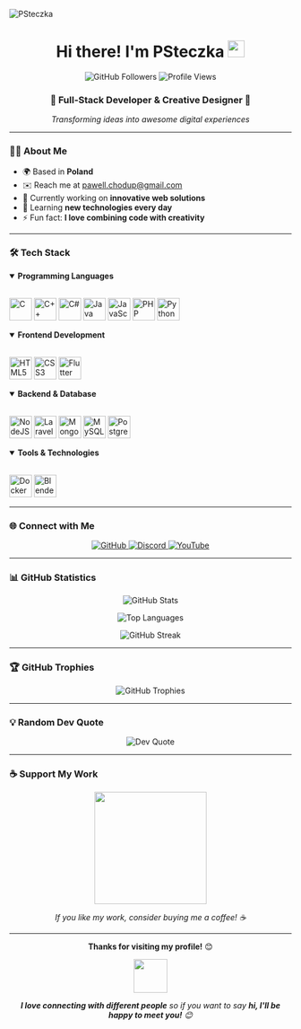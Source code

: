 ![PSteczka](https://user-images.githubusercontent.com/18350557/176309783-0785949b-9127-417c-8b55-ab5a4333674e.gif)

<h1 align="center">
  Hi there! I'm PSteczka 
  <img src="https://media.giphy.com/media/hvRJCLFzcasrR4ia7z/giphy.gif" width="30px"/>
</h1>

<div align="center">
  
  ![GitHub Followers](https://img.shields.io/github/followers/legolasek?logo=github&style=for-the-badge&color=0891b2&labelColor=1c1917)
  ![Profile Views](https://komarev.com/ghpvc/?username=legolasek&style=for-the-badge&color=0891b2)
  
</div>

<h3 align="center">🚀 Full-Stack Developer & Creative Designer 🎨</h3>

<p align="center">
  <em>Transforming ideas into awesome digital experiences</em>
</p>

---

### 👨‍💻 About Me

- 🌍 Based in **Poland**
- ✉️ Reach me at [pawell.chodup@gmail.com](mailto:pawell.chodup@gmail.com)
- 🔭 Currently working on **innovative web solutions**
- 🌱 Learning **new technologies every day**
- ⚡ Fun fact: **I love combining code with creativity**

---

### 🛠️ Tech Stack

<details open>
<summary><b>Programming Languages</b></summary>
<br>
<p align="left">
  <img src="https://raw.githubusercontent.com/danielcranney/readme-generator/main/public/icons/skills/c-colored.svg" width="40" height="40" alt="C" title="C"/>
  <img src="https://raw.githubusercontent.com/danielcranney/readme-generator/main/public/icons/skills/cplusplus-colored.svg" width="40" height="40" alt="C++" title="C++"/>
  <img src="https://raw.githubusercontent.com/danielcranney/readme-generator/main/public/icons/skills/csharp-colored.svg" width="40" height="40" alt="C#" title="C#"/>
  <img src="https://raw.githubusercontent.com/danielcranney/readme-generator/main/public/icons/skills/java-colored.svg" width="40" height="40" alt="Java" title="Java"/>
  <img src="https://raw.githubusercontent.com/danielcranney/readme-generator/main/public/icons/skills/javascript-colored.svg" width="40" height="40" alt="JavaScript" title="JavaScript"/>
  <img src="https://raw.githubusercontent.com/danielcranney/readme-generator/main/public/icons/skills/php-colored.svg" width="40" height="40" alt="PHP" title="PHP"/>
  <img src="https://raw.githubusercontent.com/danielcranney/readme-generator/main/public/icons/skills/python-colored.svg" width="40" height="40" alt="Python" title="Python"/>
</p>
</details>

<details open>
<summary><b>Frontend Development</b></summary>
<br>
<p align="left">
  <img src="https://raw.githubusercontent.com/danielcranney/readme-generator/main/public/icons/skills/html5-colored.svg" width="40" height="40" alt="HTML5" title="HTML5"/>
  <img src="https://raw.githubusercontent.com/danielcranney/readme-generator/main/public/icons/skills/css3-colored.svg" width="40" height="40" alt="CSS3" title="CSS3"/>
  <img src="https://raw.githubusercontent.com/danielcranney/readme-generator/main/public/icons/skills/flutter-colored.svg" width="40" height="40" alt="Flutter" title="Flutter"/>
</p>
</details>

<details open>
<summary><b>Backend & Database</b></summary>
<br>
<p align="left">
  <img src="https://raw.githubusercontent.com/danielcranney/readme-generator/main/public/icons/skills/nodejs-colored.svg" width="40" height="40" alt="NodeJS" title="NodeJS"/>
  <img src="https://raw.githubusercontent.com/danielcranney/readme-generator/main/public/icons/skills/laravel-colored.svg" width="40" height="40" alt="Laravel" title="Laravel"/>
  <img src="https://raw.githubusercontent.com/danielcranney/readme-generator/main/public/icons/skills/mongodb-colored.svg" width="40" height="40" alt="MongoDB" title="MongoDB"/>
  <img src="https://raw.githubusercontent.com/danielcranney/readme-generator/main/public/icons/skills/mysql-colored.svg" width="40" height="40" alt="MySQL" title="MySQL"/>
  <img src="https://raw.githubusercontent.com/danielcranney/readme-generator/main/public/icons/skills/postgresql-colored.svg" width="40" height="40" alt="PostgreSQL" title="PostgreSQL"/>
</p>
</details>

<details open>
<summary><b>Tools & Technologies</b></summary>
<br>
<p align="left">
  <img src="https://raw.githubusercontent.com/danielcranney/readme-generator/main/public/icons/skills/docker-colored.svg" width="40" height="40" alt="Docker" title="Docker"/>
  <img src="https://raw.githubusercontent.com/danielcranney/readme-generator/main/public/icons/skills/blender-colored.svg" width="40" height="40" alt="Blender" title="Blender"/>
</p>
</details>

---

### 🌐 Connect with Me

<p align="center">
  <a href="https://www.github.com/legolasek" target="_blank">
    <img src="https://img.shields.io/badge/GitHub-100000?style=for-the-badge&logo=github&logoColor=white" alt="GitHub"/>
  </a>
  <a href="https://discord.com/users/psteczka" target="_blank">
    <img src="https://img.shields.io/badge/Discord-7289DA?style=for-the-badge&logo=discord&logoColor=white" alt="Discord"/>
  </a>
  <a href="https://www.youtube.com/@psteczka" target="_blank">
    <img src="https://img.shields.io/badge/YouTube-FF0000?style=for-the-badge&logo=youtube&logoColor=white" alt="YouTube"/>
  </a>
</p>

---

### 📊 GitHub Statistics

<div align="center">
  
  ![GitHub Stats](https://github-readme-stats.vercel.app/api?username=legolasek&show_icons=true&hide=&count_private=true&title_color=0891b2&text_color=ffffff&icon_color=0891b2&bg_color=1c1917&hide_border=true&show_icons=true&theme=tokyonight)
  
  ![Top Languages](https://github-readme-stats.vercel.app/api/top-langs/?username=legolasek&langs_count=8&title_color=0891b2&text_color=ffffff&icon_color=0891b2&bg_color=1c1917&hide_border=true&layout=compact&theme=tokyonight)
  
  ![GitHub Streak](https://github-readme-streak-stats.herokuapp.com/?user=legolasek&stroke=ffffff&background=1c1917&ring=0891b2&fire=0891b2&currStreakNum=ffffff&currStreakLabel=0891b2&sideNums=ffffff&sideLabels=ffffff&dates=ffffff&hide_border=true)
  
</div>

---

### 🏆 GitHub Trophies

<div align="center">
  
  ![GitHub Trophies](https://github-profile-trophy.vercel.app/?username=legolasek&theme=nord&column=7&margin-w=15&margin-h=15&no-bg=true&no-frame=true)
  
</div>

---

### 💡 Random Dev Quote

<div align="center">
  
  ![Dev Quote](https://quotes-github-readme.vercel.app/api?type=horizontal&theme=tokyonight)
  
</div>

---

### ☕ Support My Work

<div align="center">
  
  <a href="https://www.buymeacoffee.com/psteczka">
    <img src="https://cdn.buymeacoffee.com/buttons/v2/default-yellow.png" width="200"/>
  </a>
  
  <p>
    <em>If you like my work, consider buying me a coffee! ☕</em>
  </p>
  
</div>

---

<div align="center">
  
  **Thanks for visiting my profile!** 😊
  
  <img src="https://media.giphy.com/media/LnQjpWaON8nhr21vNW/giphy.gif" width="60">
  
  <em><b>I love connecting with different people</b> so if you want to say <b>hi, I'll be happy to meet you!</b> 😊</em>
  
</div>
